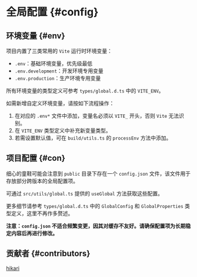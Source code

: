 # 全局配置 {#config}

## 环境变量 {#env}

项目内置了三类常用的 `Vite` 运行时环境变量：

- `.env`：基础环境变量，优先级最低
- `.env.development`：开发环境专用变量
- `.env.production`：生产环境专用变量

所有环境变量的类型定义可参考 `types/global.d.ts` 中的 `VITE_ENV`。

如需新增自定义环境变量，请按如下流程操作：

1. 在对应的 `.env*` 文件中添加，变量名必须以 `VITE_` 开头，否则 `Vite` 无法识别。
2. 在 `VITE_ENV` 类型定义中补充新变量类型。
3. 若需设置默认值，可在 `build/utils.ts` 的 `processEnv` 方法中添加。

## 项目配置 {#con}

细心的童鞋可能会注意到 `public` 目录下存在一个 `config.json` 文件，该文件用于存放部分跨版本的全局配置项。

可通过 `src/utils/global.ts` 提供的 `useGlobal` 方法获取这些配置。

更多细节请参考 `types/global.d.ts` 中的 `GlobalConfig` 和 `GlobalProperties` 类型定义，这里不再作多赘述。

**注意：`config.json` 不适合频繁变更，因其对缓存不友好。请确保配置项为长期稳定内容后再进行修改。**

## 贡献者 {#contributors}

[hikari](https://github.com/liuyax0818)
